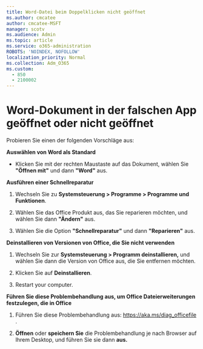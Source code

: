 ```yaml
---
title: Word-Datei beim Doppelklicken nicht geöffnet
ms.author: cmcatee
author: cmcatee-MSFT
manager: scotv
ms.audience: Admin
ms.topic: article
ms.service: o365-administration
ROBOTS: 'NOINDEX, NOFOLLOW'
localization_priority: Normal
ms.collection: Adm_O365
ms.custom:
  - 850
  - 2100002
---
```


# <a name="word-document-opened-in-the-wrong-app-or-didnt-open"></a>Word-Dokument in der falschen App geöffnet oder nicht geöffnet

Probieren Sie einen der folgenden Vorschläge aus:

**Auswählen von Word als Standard**

- Klicken Sie mit der rechten Maustaste auf das Dokument, wählen Sie **"Öffnen mit"** und dann **"Word"** aus.

**Ausführen einer Schnellreparatur**

1. Wechseln Sie zu **Systemsteuerung > Programme > Programme und Funktionen**.

2. Wählen Sie das Office Produkt aus, das Sie reparieren möchten, und wählen Sie dann **"Ändern"** aus.

3. Wählen Sie die Option **"Schnellreparatur"** und dann **"Reparieren"** aus.

**Deinstallieren von Versionen von Office, die Sie nicht verwenden**

1. Wechseln Sie zur **Systemsteuerung > Programm deinstallieren,** und wählen Sie dann die Version von Office aus, die Sie entfernen möchten.

2. Klicken Sie auf **Deinstallieren**.

3. Restart your computer.

**Führen Sie diese Problembehandlung aus, um Office Dateierweiterungen festzulegen, die in Office**

1. Führen Sie diese Problembehandlung aus: https://aka.ms/diag_officefile .

2. **Öffnen** oder **speichern Sie** die Problembehandlung je nach Browser auf Ihrem Desktop, und führen Sie sie dann **aus.**
